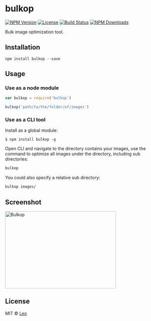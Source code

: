 # bulkop

[![NPM Version](https://img.shields.io/npm/v/bulkop.svg?style=flat)](https://www.npmjs.com/package/bulkop) 
[![License](https://img.shields.io/npm/l/bulkop.svg?style=flat)](https://www.npmjs.com/package/bulkop) 
[![Build Status](https://img.shields.io/travis/myst729/bulkop.svg?style=flat)](https://travis-ci.org/myst729/bulkop) 
[![NPM Downloads](https://img.shields.io/npm/dm/bulkop.svg?style=flat)](https://www.npmjs.com/package/bulkop) 

Bulk image optimization tool.

## Installation

```
npm install bulkop --save
```

## Usage

### Use as a node module

```js
var bulkop = require('bulkop')

bulkop('path/to/the/folder/of/images')
```


### Use as a CLI tool

Install as a global module:
```
$ npm install bulkop -g
```

Open CLI and navigate to the directory contains your images, use the command to optimize all images under the directory, including sub directories:
```bash
bulkop
```

You could also specify a relative sub directory:
```bash
bulkop images/
```


## Screenshot

<img src="https://raw.githubusercontent.com/myst729/bulkop/master/screenshots/screenshot.png" height="250" width="360" alt="Bulkop">


## License

MIT © [Leo](https://myst729.github.io/)
